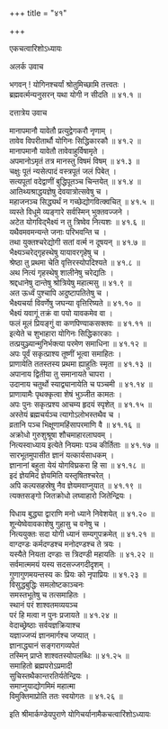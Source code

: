 +++
title = "४१"

+++

एकचत्वारिशोऽध्यायः  

अलर्क उवाच  

भगवन् ! योगिनश्चर्यां श्रोतुमिच्छामि तत्त्वतः  ।  
ब्रह्मवर्त्मन्यनुसरन् यथा योगी न सीदति  ॥ ४१.१ ॥  

दत्तात्रेय उवाच  

मानापमानौ यावेतौ प्रत्युद्वेगकरौ नृणाम्  ।  
तावेव विपरीतार्थौ योगिनः सिद्धिकारकौ  ॥ ४१.२ ॥  
मानापमानौ यावेतौ तावेवाहुर्विषामृते  ।  
अपमानोऽमृतं तत्र मानस्तु विषमं विषम्  ॥ ४१.३ ॥  
चक्षुः पूतं न्यसेत्पादं वस्त्रपूतं जलं पिबेत् ।  
सत्यपूतां वदेद्वाणीं बुद्धिपूतञ्च चिन्तयेत् ॥ ४१.४ ॥  
आतिथ्यश्राद्धयज्ञेषु देवयात्रोत्सवेषु च  ।  
महाजनञ्च सिद्ध्यर्थं न गच्छेद्योगवित्क्वचित् ॥ ४१.५ ॥  
व्यस्ते विधूमे व्यङ्गारे सर्वस्मिन् भुक्तवज्जने  ।  
अटेत योगविद्भैक्ष्यं न तु त्रिष्वेव नित्यशः  ॥ ४१.६ ॥  
यथैवमवमन्यन्ते जनाः परिभवन्ति च  ।  
तथा युक्तश्चरेद्योगी सतां वर्त्म न दूषयन्  ॥ ४१.७ ॥  
भैक्ष्यञ्चरेद्गृहस्थेषु यायावरगृहेषु च  ।  
श्रेष्ठा तु प्रथमा चेति वृत्तिरस्योपदिश्यते  ॥ ४१.८ ॥  
अथ नित्यं गृहस्थेषु शालीनेषु चरेद्यतिः  ।  
श्रद्दधानेषु दान्तेषु श्रोत्रियेषु महात्मसु  ॥ ४१.९ ॥  
अत ऊर्ध्वं पुश्चापि अदुष्टापतितेषु च  ।  
भैक्ष्यचर्या विवर्णेषु जघन्या वृत्तिरिष्यते  ॥ ४१.१० ॥  
भैक्ष्यं यवागूं तक्रं वा पयो यावकमेव वा  ।  
फलं मूलं प्रियङ्गुं वा कणपिण्याकसक्तवः  ॥ ४१.११ ॥  
इत्येते च शुभाहारा योगिनः सिद्धिकारकाः  ।  
तत्प्रयुञ्ज्यान्मुनिर्भक्त्या परमेण समाधिना  ॥ ४१.१२ ॥  
अपः पूर्वं सकृत्प्राश्य तूष्णीं भूत्वा समाहितः  ।  
प्राणायेति ततस्तस्य प्रथमा ह्याहुतिः स्मृता  ॥ ४१.१३ ॥  
अपानाय द्वितीया तु समानायते चापरा  ।  
उदानाय चतुर्थो स्याद्व्यानायेति च पञ्चमी  ॥ ४१.१४ ॥  
प्राणायामैः पृथक्कृत्वा शेषं भुञ्जीत कामतः  ।  
अपः पुनः सकृत्प्रश्य आचम्य हृदयं स्पृशेत् ॥ ४१.१५ ॥  
अस्तेयं ब्रह्मचर्यञ्च त्यागोऽलोभस्तथैव च  ।  
व्रतानि पञ्च भिक्षूणामहिंसापरमाणि वै  ॥ ४१.१६ ॥  
अक्रोधो गुरुशुश्रूषा शौचमाहारलाघवम्  ।  
नित्यस्वाध्याय इत्येते नियमाः पञ्च कीर्तिताः  ॥ ४१.१७ ॥  
सारभूतमुपासीत ज्ञानं यत्कार्यसाधकम्  ।  
ज्ञानानां बहुता येयं योगविघ्रकरा हि सा  ॥ ४१.१८ ॥  
इदं ज्ञेयमिदं ज्ञेयमिति यस्तृषितश्चरेत् ।  
अपि कल्पसहस्रेषु नैव ज्ञेयमवाप्नुयात् ॥ ४१.१९ ॥  
त्यक्तसङ्गो जितक्रोधो लघ्वाहारो जितेन्द्रियः  ।  

पिधाय बुद्ध्या द्वाराणि मनो ध्याने निवेशयेत् ॥ ४१.२० ॥  
शून्येष्वेवावकाशेषु गुहासु च वनेषु च  ।  
नित्ययुक्तः सदा योगी ध्यानं सम्यगुपक्रमेत् ॥ ४१.२१ ॥  
वाग्दण्डः कर्मदण्डश्च मनोदण्डश्च ते त्रयः  ।  
यस्यैते नियता दण्डाः स त्रिदण्डी महायतिः  ॥ ४१.२२ ॥  
सर्वमात्ममयं यस्य सदसज्जगदीदृशम्  ।  
गुणागुणमयन्तस्य कः प्रियः को नृपाप्रियः  ॥ ४१.२३ ॥  
विसुद्धबुद्धिः समलोष्टकाञ्चनः  
समस्तभूतेषु च तत्समाहितः  ।  
स्थानं परं शाश्वतमव्ययञ्च  
परं हि मत्वा न पुनः प्रजायते  ॥ ४१.२४ ॥  
वेदाच्छ्रेष्ठाः सर्वयज्ञक्रियाश्च  
यज्ञाज्जप्यं ज्ञानमार्गश्च जप्यात् ।  
ज्ञानाद्ध्यानं सङ्गरागव्यपेतं  
तस्मिन् प्राप्ते शाश्वतस्योपलब्धिः  ॥ ४१.२५ ॥  
समाहितो ब्रह्मपरोऽप्रमादी  
सुचिस्तथैकान्तरतिर्यतेन्द्रियः  ।  
समाप्नुयाद्योगमिमं महात्मा  
विमुक्तिमाप्रोति ततः स्वयोगतः  ॥ ४१.२६ ॥  

इति श्रीमार्कण्डेयपुराणे योगिचर्यानामैकचत्वारिंशोऽध्यायः  
